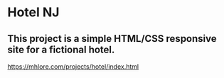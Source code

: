 # Hotel NJ
## This project is a simple HTML/CSS responsive site for a fictional hotel.
https://mhlore.com/projects/hotel/index.html